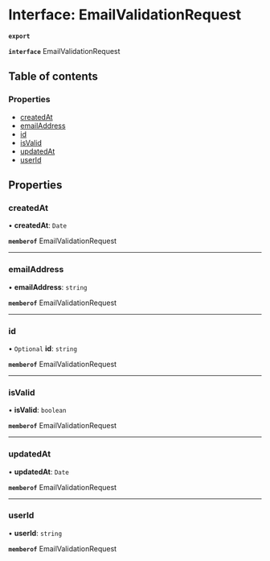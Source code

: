 # Interface: EmailValidationRequest

**`export`**

**`interface`** EmailValidationRequest

## Table of contents

### Properties

- [createdAt](EmailValidationRequest.md#createdat)
- [emailAddress](EmailValidationRequest.md#emailaddress)
- [id](EmailValidationRequest.md#id)
- [isValid](EmailValidationRequest.md#isvalid)
- [updatedAt](EmailValidationRequest.md#updatedat)
- [userId](EmailValidationRequest.md#userid)

## Properties

### createdAt

• **createdAt**: `Date`

**`memberof`** EmailValidationRequest

___

### emailAddress

• **emailAddress**: `string`

**`memberof`** EmailValidationRequest

___

### id

• `Optional` **id**: `string`

**`memberof`** EmailValidationRequest

___

### isValid

• **isValid**: `boolean`

**`memberof`** EmailValidationRequest

___

### updatedAt

• **updatedAt**: `Date`

**`memberof`** EmailValidationRequest

___

### userId

• **userId**: `string`

**`memberof`** EmailValidationRequest
